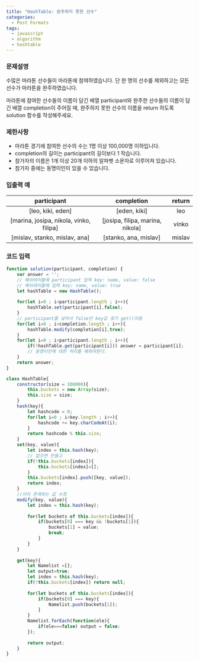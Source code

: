 ```yaml
---
title: "HashTable: 완주하지 못한 선수"
categories:
  - Post Formats
tags:
  - javascript
  - algorithm
  - hashtable
---
```

### 문제설명
수많은 마라톤 선수들이 마라톤에 참여하였습니다. 단 한 명의 선수를 제외하고는 모든 선수가 마라톤을 완주하였습니다.

마라톤에 참여한 선수들의 이름이 담긴 배열 participant와 완주한 선수들의 이름이 담긴 배열 completion이 주어질 때, 완주하지 못한 선수의 이름을 return 하도록 solution 함수를 작성해주세요.

### 제한사항
* 마라톤 경기에 참여한 선수의 수는 1명 이상 100,000명 이하입니다.
* completion의 길이는 participant의 길이보다 1 작습니다.
* 참가자의 이름은 1개 이상 20개 이하의 알파벳 소문자로 이루어져 있습니다.
* 참가자 중에는 동명이인이 있을 수 있습니다.

### 입출력 예
|participant|completion|return|
|:---:|:---:|:---:|
| [leo, kiki, eden] | [eden, kiki] | leo|
| [marina, josipa, nikola, vinko, filipa] | [josipa, filipa, marina, nikola] | vinko |
| [mislav, stanko, mislav, ana] | [stanko, ana, mislav] | mislav |

### 코드 입력
```javascript
function solution(participant, completion) {
    var answer = '';
    // 해쉬테이블에 participant 입력 key: name, value: false
    // 해쉬테이블에 입력 key: name, value: true
    let hashTable = new HashTable();
    
    for(let i=0 ; i<participant.length ; i++){
        hashTable.set(participant[i],false);
    }
    // participant를 넣어서 false인 key값 찾기 get()이용
    for(let i=0 ; i<completion.length ; i++){
        hashTable.modify(completion[i],true);
    }
    for(let i=0 ; i<participant.length ; i++){
        if(!hashTable.get(participant[i])) answer = participant[i];
        // 동명이인에 대한 처리를 해줘야한다.
    }
    return answer;
}

class HashTable{
    constructor(size = 100000){
        this.buckets = new Array(size);
        this.size = size;
    }
    hash(key){
        let hashcode = 0;
        for(let i=0 ; i<key.length ; i++){
            hashcode += key.charCodeAt(i);
        }
        return hashcode % this.size;
    }
    set(key, value){
        let index = this.hash(key);
        // 없으면 만들고
        if(!this.buckets[index]){
            this.buckets[index]=[];
        }
        this.buckets[index].push([key, value]);
        return index;        
    }
    //이미 존재하는 값 수정
    modify(key, value){
        let index = this.hash(key);
        
        for(let buckets of this.buckets[index]){
            if(buckets[0] === key && !buckets[1]){
                buckets[1] = value;
                break;
            }
        }
    }
    
    get(key){
        let Namelist =[];
        let output=true;
        let index = this.hash(key);
        if(!this.buckets[index]) return null;
        
        for(let buckets of this.buckets[index]){    
            if(buckets[0] === key){
                Namelist.push(buckets[1]);
            }
        }
        Namelist.forEach(function(ele){
            if(ele===false) output = false;
        });
        
        return output;
    }
}
```